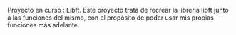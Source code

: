 Proyecto en curso : Libft.
Este proyecto trata de recrear la libreria libft junto a las funciones del mismo, con el propósito de poder usar mis propias funciones más adelante.
